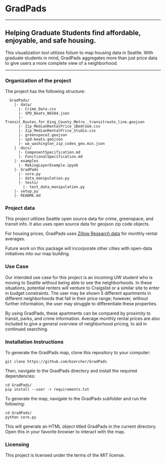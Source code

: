 # GradPads
----

## Helping Graduate Students find affordable, enjoyable, and safe housing.

This visualization tool utilizes folium to map housing data in Seattle. With graduate students in mind, GradPads aggregates more than just price data to give users a more complete view of a neighborhood.

----

### Organization of the project

The project has the following structure:

```
  GradPads/
    |- data/
      |- Crime_Data.csv
      |- SPD_Beats_WGS84.json
      |- Transit_Routes_for_King_County_Metro__transitroute_line.geojson
      |- Zip_MedianRentalPrice_1Bedroom.csv
      |- Zip_MedianRentalPrice_Studio.csv
      |- greenspace2.geojson
      |- spd-beats.geojson
      |- wa_washington_zip_codes_geo.min.json
    | -docs/
      |- ComponentSpecification.md
      |- FunctionalSpecification.md
    |- examples
      |- MakingLayerExample.ipynb
    |- GradPads
      |- core.py
      |- data_manipulation.py
      |- tests/
        |- test_data_manipulation.py
    |- setup.py
    |- README.md
```

### Project data

This project utilizes Seattle open source data for crime, greenspace, and transit info. It also uses open source data for geojson zip code objects.

For housing prices, GradPads uses [Zillow Research data](https://www.zillow.com/research/data/) for monthly rental averages.

Future work on this package will incorporate other cities with open-data initiatives into our map building.

### Use Case

Our intended use case for this project is an incoming UW student who is moving to Seattle without being able to see the neighborhoods. In these situations, potential renters will venture to Craigslist or a similar site to enter in budget constraints. The user may be shown 5 different apartments in different neighborhoods that fall in their price range; however, without further information, the user may struggle to differentiate these properties.

By using GradPads, these apartments can be compared by proximity to transit, parks, and crime information. Average monthly rental prices are also included to give a general overview of neighborhood pricing, to aid in continued searching.

### Installation Instructions

To generate the GradPads map, clone this repository to your computer:

```
git clone https://github.com/bzercher/GradPads
```

Then, navigate to the GradPads directory and install the required dependencies:

```
cd GradPads/
pip install --user -r requirements.txt
```

To generate the map, navigate to the GradPads subfolder and run the following:

```
cd GradPads/
python core.py
```

This will generate an HTML object titled GradPads in the current directory. Open this in your favorite browser to interact with the map. 



### Licensing

This project is licensed under the terms of the MIT license.
